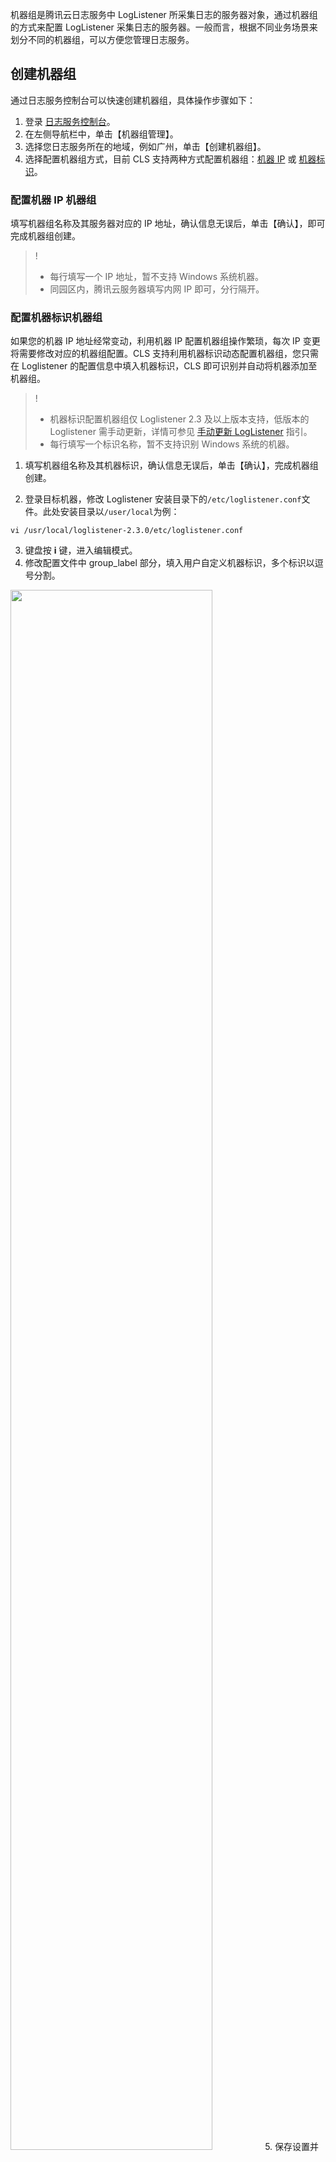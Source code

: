 机器组是腾讯云日志服务中 LogListener 所采集日志的服务器对象，通过机器组的方式来配置 LogListener 采集日志的服务器。一般而言，根据不同业务场景来划分不同的机器组，可以方便您管理日志服务。

## 创建机器组

通过日志服务控制台可以快速创建机器组，具体操作步骤如下：

1. 登录 [日志服务控制台](https://console.cloud.tencent.com/cls)。
2. 在左侧导航栏中，单击【机器组管理】。
3. 选择您日志服务所在的地域，例如广州，单击【创建机器组】。
4. 选择配置机器组方式，目前 CLS 支持两种方式配置机器组：[机器 IP](#.E6.9C.BA.E5.99.A8-ip-.E9.85.8D.E7.BD.AE.E6.9C.BA.E5.99.A8.E7.BB.84) 或 [机器标识](#.E6.9C.BA.E5.99.A8.E6.A0.87.E8.AF.86.E9.85.8D.E7.BD.AE.E6.9C.BA.E5.99.A8.E7.BB.84)。  

### 配置机器 IP 机器组
填写机器组名称及其服务器对应的 IP 地址，确认信息无误后，单击【确认】，即可完成机器组创建。

> !
> - 每行填写一个 IP 地址，暂不支持 Windows 系统机器。
> - 同园区内，腾讯云服务器填写内网 IP 即可，分行隔开。

### 配置机器标识机器组
如果您的机器 IP 地址经常变动，利用机器 IP 配置机器组操作繁琐，每次 IP 变更将需要修改对应的机器组配置。CLS 支持利用机器标识动态配置机器组，您只需在 Loglistener 的配置信息中填入机器标识，CLS 即可识别并自动将机器添加至机器组。
> !
> - 机器标识配置机器组仅 Loglistener 2.3 及以上版本支持，低版本的 Loglistener 需手动更新，详情可参见 [手动更新 LogListener](https://intl.cloud.tencent.com/document/product/614/17414) 指引。
> - 每行填写一个标识名称，暂不支持识别 Windows 系统的机器。

1. 填写机器组名称及其机器标识，确认信息无误后，单击【确认】，完成机器组创建。

2. 登录目标机器，修改 Loglistener 安装目录下的`/etc/loglistener.conf`文件。此处安装目录以`/user/local`为例：
```plaintext
vi /usr/local/loglistener-2.3.0/etc/loglistener.conf
```
3. 键盘按 **i** 键，进入编辑模式。
4. 修改配置文件中 group_label 部分，填入用户自定义机器标识，多个标识以逗号分割。
<img src="https://main.qcloudimg.com/raw/1d17d38a70cdfbfb963a60fbec3b0c1b.png" width="80%">
5. 保存设置并退出编辑器，具体操作步骤：按 **Esc** 键，输入 **:wq**，按 **Enter** 键。
6. 执行如下命令，重启 Loglistener。
```plaintext
/etc/init.d/loglistenerd restart
```


## 查看机器状态

机器组与日志服务系统之间采用心跳机制保持连接，成功安装过 LogListener 的机器组会定时向日志服务发送心跳。

1. 您可以通过单击【查看】，查看机器组的状态来识别当前该机器是否工作正常。
   ![](https://main.qcloudimg.com/raw/4163e320b011c1593c345b80cb52e0ed.png)
2. 若状态显示为正常，则说明您的服务器可以与腾讯云日志服务正常通信。
   ![](https://main.qcloudimg.com/raw/f3c7d75d5282758fadecded57bdedb1a.png)

## 删除机器组

1. 登录 [日志服务控制台](https://console.cloud.tencent.com/cls)。
2. 选择需要删除的机器组，单击【删除】。
   ![](https://main.qcloudimg.com/raw/a5499d33aa8c2323697388334dc27584.png)
3. 单击【确认】，完成机器组删除。
   ![](https://main.qcloudimg.com/raw/e99130ce78d418e04c4f573fbcd112d0.png)

> !机器组一旦删除，所关联的日志主题将无法继续采集日志。
